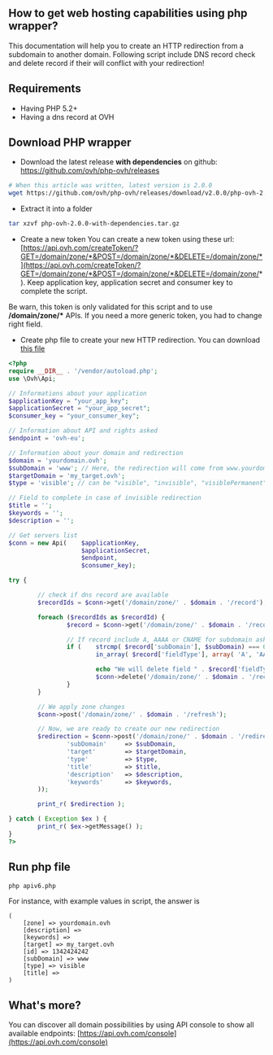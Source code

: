 How to get web hosting capabilities using php wrapper?
----------------------------------------------------

This documentation will help you to create an HTTP redirection from a subdomain to another domain. Following script include DNS record check and delete record if their will conflict with your redirection!

## Requirements

- Having PHP 5.2+
- Having a dns record at OVH

## Download PHP wrapper

- Download the latest release **with dependencies** on github: https://github.com/ovh/php-ovh/releases

```bash
# When this article was written, latest version is 2.0.0
wget https://github.com/ovh/php-ovh/releases/download/v2.0.0/php-ovh-2.0.0-with-dependencies.tar.gz
```

- Extract it into a folder

```bash
tar xzvf php-ovh-2.0.0-with-dependencies.tar.gz 
```

- Create a new token
You can create a new token using these url: [https://api.ovh.com/createToken/?GET=/domain/zone/*&POST=/domain/zone/*&DELETE=/domain/zone/*](https://api.ovh.com/createToken/?GET=/domain/zone/*&POST=/domain/zone/*&DELETE=/domain/zone/*). Keep application key, application secret and consumer key to complete the script.

Be warn, this token is only validated for this script and to use **/domain/zone/\*** APIs.
If you need a more generic token, you had to change right field.

- Create php file to create your new HTTP redirection. You can download [this file](https://github.com/ovh/php-ovh/blob/master/examples/create-Redirection/apiv6.php)

```php
<?php
require __DIR__ . '/vendor/autoload.php';
use \Ovh\Api;

// Informations about your application
$applicationKey = "your_app_key";
$applicationSecret = "your_app_secret";
$consumer_key = "your_consumer_key";

// Information about API and rights asked
$endpoint = 'ovh-eu';

// Information about your domain and redirection
$domain = 'yourdomain.ovh';
$subDomain = 'www'; // Here, the redirection will come from www.yourdomain.com
$targetDomain = 'my_target.ovh';
$type = 'visible'; // can be "visible", "invisible", "visiblePermanent"

// Field to complete in case of invisible redirection
$title = '';
$keywords = '';
$description = '';

// Get servers list
$conn = new Api(    $applicationKey,
                    $applicationSecret,
                    $endpoint,
                    $consumer_key);

try {

        // check if dns record are available
        $recordIds = $conn->get('/domain/zone/' . $domain . '/record');

        foreach ($recordIds as $recordId) {
                $record = $conn->get('/domain/zone/' . $domain . '/record/' . $recordId);

                // If record include A, AAAA or CNAME for subdomain asked, we delete it
                if (    strcmp( $record['subDomain'], $subDomain) === 0 &&
                        in_array( $record['fieldType'], array( 'A', 'AAAA', 'CNAME' ) ) ) {

                        echo "We will delete field " . $record['fieldType'] . " for " . $record['zone'] . PHP_EOL;
                        $conn->delete('/domain/zone/' . $domain . '/record/' . $recordId);
                }
        }

        // We apply zone changes
        $conn->post('/domain/zone/' . $domain . '/refresh');

        // Now, we are ready to create our new redirection
        $redirection = $conn->post('/domain/zone/' . $domain . '/redirection', array(
                'subDomain'     => $subDomain,
                'target'        => $targetDomain,
                'type'          => $type,
                'title'         => $title,
                'description'   => $description,
                'keywords'      => $keywords,
        ));

        print_r( $redirection );

} catch ( Exception $ex ) {
        print_r( $ex->getMessage() );
}
?>
```

## Run php file

```bash
php apiv6.php
```

For instance, with example values in script, the answer is
```
(
    [zone] => yourdomain.ovh
    [description] => 
    [keywords] => 
    [target] => my_target.ovh
    [id] => 1342424242
    [subDomain] => www
    [type] => visible
    [title] => 
)
```

## What's more?

You can discover all domain possibilities by using API console to show all available endpoints: [https://api.ovh.com/console](https://api.ovh.com/console)

